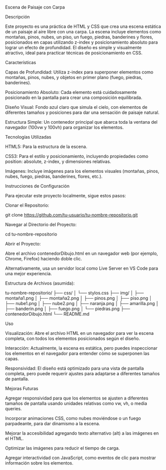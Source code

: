 Escena de Paisaje con Carpa

Descripción

Este proyecto es una práctica de HTML y CSS que crea una escena estática de un paisaje al aire libre con una carpa. La escena incluye elementos como montañas, pinos, nubes, un piso, un fuego, piedras, banderines y flores, posicionados en capas utilizando z-index y posicionamiento absoluto para lograr un efecto de profundidad. El diseño es simple y visualmente atractivo, ideal para practicar técnicas de posicionamiento en CSS.

Características

Capas de Profundidad: Utiliza z-index para superponer elementos como montañas, pinos, nubes, y objetos en primer plano (fuego, piedras, banderines).

Posicionamiento Absoluto: Cada elemento está cuidadosamente posicionado en la pantalla para crear una composición equilibrada.

Diseño Visual: Fondo azul claro que simula el cielo, con elementos de diferentes tamaños y posiciones para dar una sensación de paisaje natural.

Estructura Simple: Un contenedor principal que abarca toda la ventana del navegador (100vw y 100vh) para organizar los elementos.

Tecnologías Utilizadas

HTML5: Para la estructura de la escena.

CSS3: Para el estilo y posicionamiento, incluyendo propiedades como position: absolute, z-index, y dimensiones relativas.

Imágenes: Incluye imágenes para los elementos visuales (montañas, pinos, nubes, fuego, piedras, banderines, flores, etc.).

Instrucciones de Configuración

Para ejecutar este proyecto localmente, sigue estos pasos:

Clonar el Repositorio:

git clone https://github.com/tu-usuario/tu-nombre-repositorio.git

Navegar al Directorio del Proyecto:

cd tu-nombre-repositorio

Abrir el Proyecto:

Abre el archivo contenedorDibujo.html en un navegador web (por ejemplo, Chrome, Firefox) haciendo doble clic.

Alternativamente, usa un servidor local como Live Server en VS Code para una mejor experiencia.

Estructura de Archivos (asumida):

tu-nombre-repositorio/
├── css/
│   └── stylos.css
├── img/
│   ├── montaña1.png
│   ├── montaña2.png
│   ├── pinos.png
│   ├── piso.png
│   ├── nube1.png
│   ├── nube2.png
│   ├── naranja.png
│   ├── amarilla.png
│   ├── banderin.png
│   ├── fuego.png
│   └── piedras.png
├── contenedorDibujo.html
└── README.md

Uso

Visualización: Abre el archivo HTML en un navegador para ver la escena completa, con todos los elementos posicionados según el diseño.

Interacción: Actualmente, la escena es estática, pero puedes inspeccionar los elementos en el navegador para entender cómo se superponen las capas.

Responsividad: El diseño está optimizado para una vista de pantalla completa, pero puede requerir ajustes para adaptarse a diferentes tamaños de pantalla.

Mejoras Futuras

Agregar responsividad para que los elementos se ajusten a diferentes tamaños de pantalla usando unidades relativas como vw, vh, o media queries.

Incorporar animaciones CSS, como nubes moviéndose o un fuego parpadeante, para dar dinamismo a la escena.

Mejorar la accesibilidad agregando texto alternativo (alt) a las imágenes en el HTML.

Optimizar las imágenes para reducir el tiempo de carga.

Agregar interactividad con JavaScript, como eventos de clic para mostrar información sobre los elementos.
